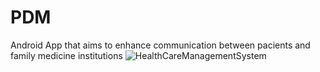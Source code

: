 # PDM
Android App that aims to enhance communication between pacients and family medicine institutions
![HealthCareManagementSystem](https://github.com/user-attachments/assets/5fc8e1b1-8b5a-47e7-8b08-32c86c1c4d61)

